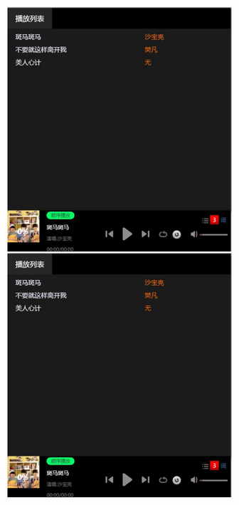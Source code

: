 ![image](http://github.com/2018mjy/4Demo/raw/master/showPics/audio1.JPG)
![](https://github.com/2018mjy/4Demo/raw/master/showPics/audio1.jpg) 


